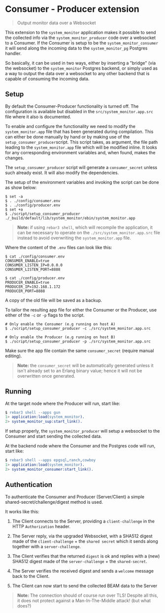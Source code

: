 # Consumer - Producer extension
> Output monitor data over a Websocket

This extension to the `system_monitor` application makes
it possible to send the collected info via the `system_monitor_producer`
code over a websocket to a Consumer. If the Consumer is setup
to be the `system_monitor_consumer` it will send along the incoming
data to the `system_monitor_pg` Postgres handler.

So basically, it can be used in two ways, either by inserting
a "bridge" (via the websocket) to the `system_monitor` Postgres
backend, or simply used as a way to output the data over a websocket
to any other backend that is capable of consuming the incoming data.


## Setup

By default the Consumer-Producer functionality is turned off.
The configuration is available but disabled in the
`src/system_monitor.app.src` file where it also is documented.

To enable and configure the functionality we need to modify the
`system_monitor.app` file that has been generated during compilation.
This can either be done manually by hand or by making use of the
`setup_consumer_producer`script. This script takes, as argument,
the file path leading to the `system_monitor.app` file which will
be modified inline. It looks for any corresponding environment
variables and, when found, makes the changes.

The `setup_consumer_producer` script will generate a
`consumer_secret` unless such already exist. It will also
modify the dependencies. 

The setup of the environment variables and invoking the
script can be done as show below:

```shell
$ set -a
$ . ./config/consumer.env
$ . ./config/producer.env
$ set +a
$ ./script/setup_consumer_producer ./_build/default/lib/system_monitor/ebin/system_monitor.app
```
> __Note:__ if using `rebar3 shell`, which will recompile the application,
> it can be necessary to operate on the `./src/system_monitor.app.src`
> file instead to avoid overwriting the `system_monitor.app` file.

Where the content of the `.env` files can look like this:

```shell
$ cat ./config/consumer.env
CONSUMER_ENABLE=true
CONSUMER_LISTEN_IP=0.0.0.0
CONSUMER_LISTEN_PORT=8888

$ cat ./config/producer.env
PRODUCER_ENABLE=true
PRODUCER_IP=192.168.1.172
PRODUCER_PORT=8888
```

A copy of the old file will be saved as a backup.

To tailor the resulting app file for either the Consumer or the Producer,
use either of the `-c` or `-p` flags to the script.

```shell
# Only enable the Consumer (e.g running on host A)
$ ./script/setup_consumer_producer -c ./src/system_monitor.app.src

# Only enable the Producer (e.g running on host B)
$ ./script/setup_consumer_producer -p ./src/system_monitor.app.src
```
Make sure the app file contain the same `consumer_secret` (require
manual editing).

> __Note:__ the `consumer_secret` will be automatically generated
> unless it isn't already set to an Erlang binary value; hence it
> will not be overwritten once generated.

## Running

At the target node where the Producer will run, start like:

```erlang
$ rebar3 shell --apps gun
1> application:load(system_monitor).
2> system_monitor_sup:start_link().
```

If setup properly, the `system_monitor_producer` will setup a
websocket to the Consumer and start sending the collected data.

At the backend node where the Consumer and the Postgres code will
run, start like:

```erlang
$ rebar3 shell --apps epgsql,ranch,cowboy
1> application:load(system_monitor).
2> system_monitor_consumer:start_link().
```

## Authentication

To authenticate the Consumer and Producer (Server/Client) a
simple shared-secret/challenge/digest method is used.

It works like this:

1. The Client connects to the Server, providing a `client-challenge`
   in the HTTP `Authorization` header.
   
2. The Server reply, via the upgraded Websocket, with a SHA512
   digest made of the `client-challenge` + the `shared secret`
   which it sends along together with a `server-challenge`.
   
3. The Client verifies that the returned `digest` is ok and replies
   with a (new) SHA512 digest made of the `server-challenge` +
   the `shared-secret`.
   
4. The Server verifies the received digest and sends a `welcome`
   message back to the Client.
   
5. The Client can now start to send the collected BEAM data to
   the Server
   
> __Note:__ The connection should of course run over TLS!
> Despite all this, it does not protect against a Man-In-The-Middle attack!
> (but what does?)


